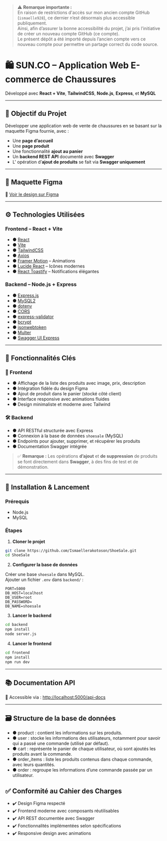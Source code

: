 > ⚠️ **Remarque importante :**  
> En raison de restrictions d'accès sur mon ancien compte GitHub (`ismaelle928`), ce dernier n’est désormais plus accessible publiquement.  
> Ainsi, afin d’assurer la bonne accessibilité du projet, j’ai pris l’initiative de créer un nouveau compte GitHub (ce compte).  
> Le présent dépôt a été importé depuis l’ancien compte vers ce nouveau compte pour permettre un partage correct du code source.

# 🛍️ SUN.CO – Application Web E-commerce de Chaussures

Développé avec **React + Vite**, **TailwindCSS**, **Node.js**, **Express**, et **MySQL**  

---

## 📌 Objectif du Projet

Développer une application web de vente de chaussures en se basant sur la maquette Figma fournie, avec :

- Une **page d’accueil**
- Une **page produit**
- Une fonctionnalité **ajout au panier**
- Un **backend REST API** documenté avec **Swagger**
- L' opération d’**ajout de produits** se fait via **Swagger uniquement**

---

## 🎨 Maquette Figma

🔗 [Voir le design sur Figma](https://www.figma.com/design/Wu5kcbOn63BjBdwZZ3iOS6/Frontend-Challenge-(Community)?node-id=0-1&p=f&t=kSQivD5q2sYgEkpv-0)

---

## ⚙️ Technologies Utilisées

### Frontend – React + Vite

- ● [React](https://reactjs.org/)
- ● [Vite](https://vitejs.dev/)
- ● [TailwindCSS](https://tailwindcss.com/)
- ● [Axios](https://axios-http.com/)
- ● [Framer Motion](https://www.framer.com/motion/) – Animations
- ● [Lucide React](https://lucide.dev/) – Icônes modernes
- ● [React Toastify](https://fkhadra.github.io/react-toastify/introduction) – Notifications élégantes

### Backend – Node.js + Express

- ● [Express.js](https://expressjs.com/)
- ● [MySQL2](https://www.npmjs.com/package/mysql2)
- ● [dotenv](https://www.npmjs.com/package/dotenv)
- ● [CORS](https://www.npmjs.com/package/cors)
- ● [express-validator](https://express-validator.github.io/)
- ● [bcrypt](https://www.npmjs.com/package/bcrypt)
- ● [jsonwebtoken](https://www.npmjs.com/package/jsonwebtoken)
- ● [Multer](https://www.npmjs.com/package/multer)
- ● [Swagger UI Express](https://www.npmjs.com/package/swagger-ui-express)

---

## 🧪 Fonctionnalités Clés

### 🎯 Frontend

- ● Affichage de la liste des produits avec image, prix, description
- ● Intégration fidèle du design Figma
- ● Ajout de produit dans le panier (stocké côté client)
- ● Interface responsive avec animations fluides
- ● Design minimaliste et moderne avec Tailwind

### 🛠️ Backend

- ● API RESTful structurée avec Express
- ● Connexion à la base de données `shoesale` (MySQL)
- ● Endpoints pour ajouter, supprimer, et récupérer les produits
- ● Documentation Swagger intégrée

> ✅ **Remarque :** Les opérations **d’ajout** et **de suppression** de produits se font directement dans **Swagger**, à des fins de test et de démonstration.

---

## 🚀 Installation & Lancement

### Prérequis

- Node.js
- MySQL

### Étapes

1. **Cloner le projet**

```bash
git clone https://github.com/Ismaellerakotoson/ShoeSale.git
cd ShoeSale
```

2. **Configurer la base de données**

Créer une base `shoesale` dans MySQL.  
Ajouter un fichier `.env` dans `backend/` :

```env
PORT=5000
DB_HOST=localhost
DB_USER=root
DB_PASSWORD=
DB_NAME=shoesale
```

3. **Lancer le backend**

```bash
cd backend
npm install
node server.js
```

4. **Lancer le frontend**

```bash
cd frontend
npm install
npm run dev
```

---

## 📚 Documentation API

📎 Accessible via : [http://localhost:5000/api-docs](http://localhost:5000/api-docs)

---

## 🗃️ Structure de la base de données

- ● product : contient les informations sur les produits.
- ● user : stocke les informations des utilisateurs, notamment pour savoir qui a passé une commande (utilisé par défaut).
- ● cart : représente le panier de chaque utilisateur, où sont ajoutés les produits avant la commande.
- ● order_items : liste les produits contenus dans chaque commande, avec leurs quantités.
- ● order : regroupe les informations d’une commande passée par un utilisateur.

## ✅ Conformité au Cahier des Charges

- ✔️ Design Figma respecté
- ✔️ Frontend moderne avec composants réutilisables
- ✔️ API REST documentée avec Swagger
- ✔️ Fonctionnalités implémentées selon spécifications
- ✔️ Responsive design avec animations